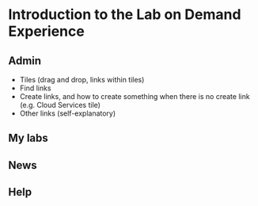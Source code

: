 # Introduction to the Lab on Demand Experience

## Admin

- Tiles (drag and drop, links within tiles)
- Find links
- Create links, and how to create something when there is no create link (e.g. Cloud Services tile)
- Other links (self-explanatory)

## My labs

## News

## Help